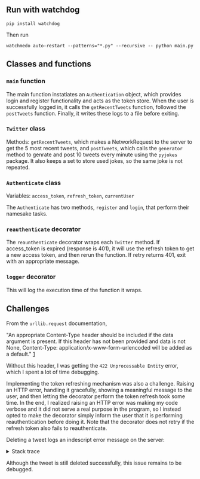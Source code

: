 ## Run with watchdog

```
pip install watchdog
```

Then run

```
watchmedo auto-restart --patterns="*.py" --recursive -- python main.py
```

## Classes and functions

### `main` function

The main function instatiates an `Authentication` object, which provides login
and register functionality and acts as the token store. When the user is
successfully logged in, it calls the `getRecentTweets` function, followed the
`postTweets` function. Finally, it writes these logs to a file before exiting.

### `Twitter` class

Methods: `getRecentTweets`, which makes a NetworkRequest to the server to get
the 5 most recent tweets, and `postTweets`, which calls the `generator` method
to genrate and post 10 tweets every minute using the `pyjokes` package. It also
keeps a set to store used jokes, so the same joke is not repeated.

### `Authenticate` class

Variables: `access_token`, `refresh_token`, `currentUser`

The `Authenticate` has two methods, `register` and `login`, that perform their
namesake tasks.

### `reauthenticate` decorator

The `reaunthenticate` decorator wraps each `Twitter` method. If access_token is
expired (response is 401), it will use the refresh token to get a new access
token, and then rerun the function. If retry returns 401, exit with an
appropriate message.

### `logger` decorator

This will log the execution time of the function it wraps.

## Challenges

From the `urllib.request` documentation,

"An appropriate Content-Type header should be included if the data argument is
present. If this header has not been provided and data is not None,
Content-Type: application/x-www-form-urlencoded will be added as a default."
[1](https://docs.python.org/3/library/urllib.request.html#urllib.request.Request)

Without this header, I was getting the `422 Unprocessable Entity` error, which I
spent a lot of time debugging.

Implementing the token refreshing mechanism was also a challenge. Raising an
HTTP error, handling it gracefully, showing a meaningful message to the user,
and then letting the decorator perform the token refresh took some time. In the
end, I realized raising an HTTP error was making my code verbose and it did not
serve a real purpose in the program, so I instead opted to make the decorator
simply inform the user that it is performing reauthentication before doing it.
Note that the decorator does not retry if the refresh token also fails to
reauthenticate.

Deleting a tweet logs an indescript error message on the server:

<details>
<summary>Stack trace</summary>

```
RuntimeError: Response content longer than Content-Length
INFO:     127.0.0.1:50668 - "DELETE /api/tweets/87 HTTP/1.1" 204 No Content
ERROR:    Exception in ASGI application
Traceback (most recent call last):
  File "~/projects/Intern-Test-Server/.venv/lib/python3.8/site-packages/uvicorn/protocols/http/httptools_impl.py", line 372, in run_asgi
    result = await app(self.scope, self.receive, self.send)
  File "~/projects/Intern-Test-Server/.venv/lib/python3.8/site-packages/uvicorn/middleware/proxy_headers.py", line 75, in __call__
    return await self.app(scope, receive, send)
  File "~/projects/Intern-Test-Server/.venv/lib/python3.8/site-packages/fastapi/applications.py", line 269, in __call__
    await super().__call__(scope, receive, send)
  File "~/projects/Intern-Test-Server/.venv/lib/python3.8/site-packages/starlette/applications.py", line 124, in __call__
    await self.middleware_stack(scope, receive, send)
  File "~/projects/Intern-Test-Server/.venv/lib/python3.8/site-packages/starlette/middleware/errors.py", line 184, in __call__
    raise exc
  File "~/projects/Intern-Test-Server/.venv/lib/python3.8/site-packages/starlette/middleware/errors.py", line 162, in __call__
    await self.app(scope, receive, _send)
  File "~/projects/Intern-Test-Server/.venv/lib/python3.8/site-packages/starlette/exceptions.py", line 93, in __call__
    raise exc
  File "~/projects/Intern-Test-Server/.venv/lib/python3.8/site-packages/starlette/exceptions.py", line 82, in __call__
    await self.app(scope, receive, sender)
  File "~/projects/Intern-Test-Server/.venv/lib/python3.8/site-packages/fastapi/middleware/asyncexitstack.py", line 21, in __call__
    raise e
  File "~/projects/Intern-Test-Server/.venv/lib/python3.8/site-packages/fastapi/middleware/asyncexitstack.py", line 18, in __call__
    await self.app(scope, receive, send)
  File "~/projects/Intern-Test-Server/.venv/lib/python3.8/site-packages/starlette/routing.py", line 670, in __call__
    await route.handle(scope, receive, send)
  File "~/projects/Intern-Test-Server/.venv/lib/python3.8/site-packages/starlette/routing.py", line 266, in handle
    await self.app(scope, receive, send)
  File "~/projects/Intern-Test-Server/.venv/lib/python3.8/site-packages/starlette/routing.py", line 68, in app
    await response(scope, receive, send)
  File "~/projects/Intern-Test-Server/.venv/lib/python3.8/site-packages/starlette/responses.py", line 162, in __call__
    await send({"type": "http.response.body", "body": self.body})
  File "~/projects/Intern-Test-Server/.venv/lib/python3.8/site-packages/starlette/exceptions.py", line 79, in sender
    await send(message)
  File "~/projects/Intern-Test-Server/.venv/lib/python3.8/site-packages/starlette/middleware/errors.py", line 159, in _send
    await send(message)
  File "~/projects/Intern-Test-Server/.venv/lib/python3.8/site-packages/uvicorn/protocols/http/httptools_impl.py", line 501, in send
    raise RuntimeError("Response content longer than Content-Length")
RuntimeError: Response content longer than Content-Length
```
</details>

Although the tweet is still deleted successfully, this issue remains to be debugged.